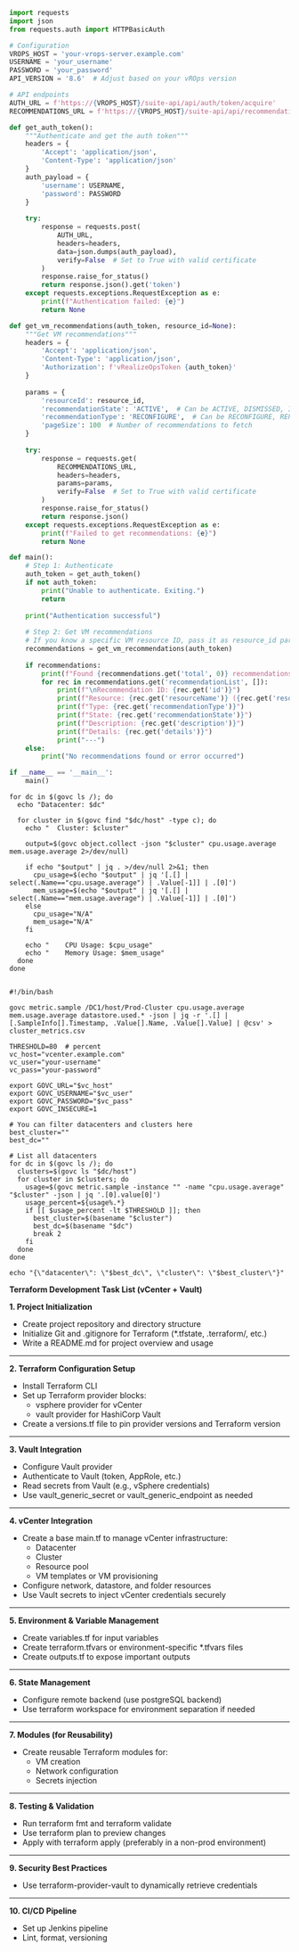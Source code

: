 ```python
import requests
import json
from requests.auth import HTTPBasicAuth

# Configuration
VROPS_HOST = 'your-vrops-server.example.com'
USERNAME = 'your_username'
PASSWORD = 'your_password'
API_VERSION = '8.6'  # Adjust based on your vROps version

# API endpoints
AUTH_URL = f'https://{VROPS_HOST}/suite-api/api/auth/token/acquire'
RECOMMENDATIONS_URL = f'https://{VROPS_HOST}/suite-api/api/recommendations'

def get_auth_token():
    """Authenticate and get the auth token"""
    headers = {
        'Accept': 'application/json',
        'Content-Type': 'application/json'
    }
    auth_payload = {
        'username': USERNAME,
        'password': PASSWORD
    }
    
    try:
        response = requests.post(
            AUTH_URL,
            headers=headers,
            data=json.dumps(auth_payload),
            verify=False  # Set to True with valid certificate
        )
        response.raise_for_status()
        return response.json().get('token')
    except requests.exceptions.RequestException as e:
        print(f"Authentication failed: {e}")
        return None

def get_vm_recommendations(auth_token, resource_id=None):
    """Get VM recommendations"""
    headers = {
        'Accept': 'application/json',
        'Content-Type': 'application/json',
        'Authorization': f'vRealizeOpsToken {auth_token}'
    }
    
    params = {
        'resourceId': resource_id,
        'recommendationState': 'ACTIVE',  # Can be ACTIVE, DISMISSED, IMPLEMENTED
        'recommendationType': 'RECONFIGURE',  # Can be RECONFIGURE, REPURPOSE, REPLACE, etc.
        'pageSize': 100  # Number of recommendations to fetch
    }
    
    try:
        response = requests.get(
            RECOMMENDATIONS_URL,
            headers=headers,
            params=params,
            verify=False  # Set to True with valid certificate
        )
        response.raise_for_status()
        return response.json()
    except requests.exceptions.RequestException as e:
        print(f"Failed to get recommendations: {e}")
        return None

def main():
    # Step 1: Authenticate
    auth_token = get_auth_token()
    if not auth_token:
        print("Unable to authenticate. Exiting.")
        return
    
    print("Authentication successful")
    
    # Step 2: Get VM recommendations
    # If you know a specific VM resource ID, pass it as resource_id parameter
    recommendations = get_vm_recommendations(auth_token)
    
    if recommendations:
        print(f"Found {recommendations.get('total', 0)} recommendations:")
        for rec in recommendations.get('recommendationList', []):
            print(f"\nRecommendation ID: {rec.get('id')}")
            print(f"Resource: {rec.get('resourceName')} ({rec.get('resourceId')})")
            print(f"Type: {rec.get('recommendationType')}")
            print(f"State: {rec.get('recommendationState')}")
            print(f"Description: {rec.get('description')}")
            print(f"Details: {rec.get('details')}")
            print("---")
    else:
        print("No recommendations found or error occurred")

if __name__ == '__main__':
    main()
```

```
for dc in $(govc ls /); do
  echo "Datacenter: $dc"

  for cluster in $(govc find "$dc/host" -type c); do
    echo "  Cluster: $cluster"

    output=$(govc object.collect -json "$cluster" cpu.usage.average mem.usage.average 2>/dev/null)

    if echo "$output" | jq . >/dev/null 2>&1; then
      cpu_usage=$(echo "$output" | jq '[.[] | select(.Name=="cpu.usage.average") | .Value[-1]] | .[0]')
      mem_usage=$(echo "$output" | jq '[.[] | select(.Name=="mem.usage.average") | .Value[-1]] | .[0]')
    else
      cpu_usage="N/A"
      mem_usage="N/A"
    fi

    echo "    CPU Usage: $cpu_usage"
    echo "    Memory Usage: $mem_usage"
  done
done


```
```
#!/bin/bash

govc metric.sample /DC1/host/Prod-Cluster cpu.usage.average mem.usage.average datastore.used.* -json | jq -r '.[] | [.SampleInfo[].Timestamp, .Value[].Name, .Value[].Value] | @csv' > cluster_metrics.csv

THRESHOLD=80  # percent
vc_host="vcenter.example.com"
vc_user="your-username"
vc_pass="your-password"

export GOVC_URL="$vc_host"
export GOVC_USERNAME="$vc_user"
export GOVC_PASSWORD="$vc_pass"
export GOVC_INSECURE=1

# You can filter datacenters and clusters here
best_cluster=""
best_dc=""

# List all datacenters
for dc in $(govc ls /); do
  clusters=$(govc ls "$dc/host")
  for cluster in $clusters; do
    usage=$(govc metric.sample -instance "" -name "cpu.usage.average" "$cluster" -json | jq '.[0].value[0]')
    usage_percent=${usage%.*}
    if [[ $usage_percent -lt $THRESHOLD ]]; then
      best_cluster=$(basename "$cluster")
      best_dc=$(basename "$dc")
      break 2
    fi
  done
done

echo "{\"datacenter\": \"$best_dc\", \"cluster\": \"$best_cluster\"}"

```

**Terraform Development Task List (vCenter + Vault)**

**1. Project Initialization**

* Create
  project repository and directory structure
* Initialize
  Git and .gitignore for Terraform (*.tfstate, .terraform/, etc.)
* Write
  a README.md for project overview and usage

---

**2. Terraform Configuration Setup**

* Install
  Terraform CLI
* Set
  up Terraform provider blocks:
  * vsphere
    provider for vCenter
  * vault
    provider for HashiCorp Vault
* Create
  a versions.tf file to pin provider versions and Terraform version

---

**3. Vault Integration**

* Configure
  Vault provider
* Authenticate
  to Vault (token, AppRole, etc.)
* Read
  secrets from Vault (e.g., vSphere credentials)
* Use vault_generic_secret
  or vault_generic_endpoint as needed

---

**4. vCenter Integration**

* Create
  a base main.tf to manage vCenter infrastructure:
  * Datacenter
  * Cluster
  * Resource
    pool
  * VM
    templates or VM provisioning
* Configure
  network, datastore, and folder resources
* Use
  Vault secrets to inject vCenter credentials securely

---

**5. Environment & Variable Management**

* Create
  variables.tf for input variables
* Create
  terraform.tfvars or environment-specific *.tfvars files
* Create
  outputs.tf to expose important outputs

---

**6. State Management**

* Configure
  remote backend (use postgreSQL backend)
* Use terraform
  workspace for environment separation if needed

---

**7. Modules (for Reusability)**

* Create
  reusable Terraform modules for:
  * VM
    creation
  * Network
    configuration
  * Secrets
    injection

---

**8. Testing & Validation**

* Run terraform
  fmt and terraform validate
* Use terraform
  plan to preview changes
* Apply
  with terraform apply (preferably in a non-prod environment)

---

**9. Security Best Practices**

* Use terraform-provider-vault
  to dynamically retrieve credentials

---

**10. CI/CD Pipeline**

* Set
  up Jenkins pipeline
* Lint,
  format, versioning
